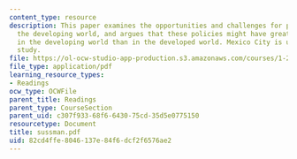 ```yaml
---
content_type: resource
description: This paper examines the opportunities and challenges for policies in
  the developing world, and argues that these policies might have greater benefits
  in the developing world than in the developed world. Mexico City is used as a case
  study.
file: https://ol-ocw-studio-app-production.s3.amazonaws.com/courses/1-212j-an-introduction-to-intelligent-transportation-systems-spring-2005/82cd4ffe8046137e84f6dcf2f6576ae2_sussman.pdf
file_type: application/pdf
learning_resource_types:
- Readings
ocw_type: OCWFile
parent_title: Readings
parent_type: CourseSection
parent_uid: c307f933-68f6-6430-75cd-35d5e0775150
resourcetype: Document
title: sussman.pdf
uid: 82cd4ffe-8046-137e-84f6-dcf2f6576ae2
---
```

